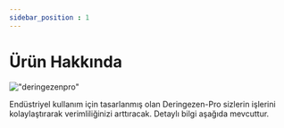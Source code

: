 ```yaml
---
sidebar_position : 1
---
```


# Ürün Hakkında

!["deringezenpro"](/img/araclar/deringezenpro/deringezenpro1.jpg)

Endüstriyel kullanım için tasarlanmış olan Deringezen-Pro sizlerin işlerini kolaylaştırarak verimliliğinizi arttıracak. Detaylı bilgi aşağıda mevcuttur. 